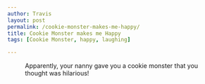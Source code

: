 ```yaml
---
author: Travis
layout: post
permalink: /cookie-monster-makes-me-happy/
title: Cookie Monster makes me Happy
tags: [Cookie Monster, happy, laughing]

---
```

<figure>
	<img src="http://silasq.com/uploads/2012/03/Si-Cookie-Monster-e1332349354344.jpg" alt="">	
	<figcaption>Apparently, your nanny gave you a cookie monster that you thought was hilarious!</figcaption>
</figure>
